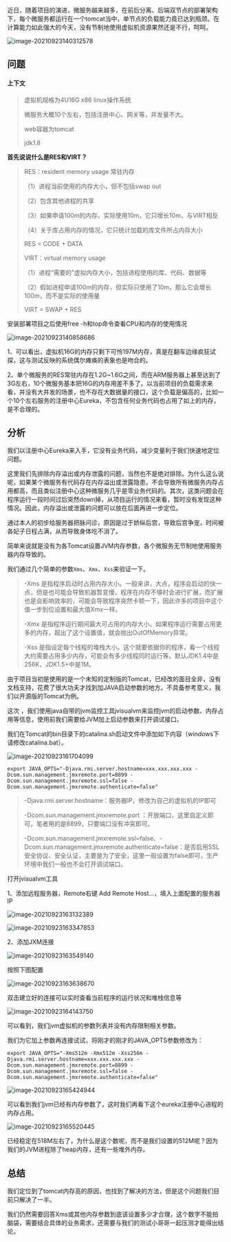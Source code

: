 ​		近日，随着项目的演进，微服务越来越多，在前后分离、后端双节点的部署架构下，每个微服务都运行在一个tomcat当中，单节点的负载能力竟已达到瓶颈。在计算能力如此强大的今天，没有节制地使用虚拟机资源果然还是不行，呵呵。

![image-20210923140312578](D:\文档\markdown\博文\tomcat小调优.img\image-20210923135927456.png)



## 问题

#### 上下文

> 虚拟机规格为4U16G x86   linux操作系统
>
> 微服务大概10个左右，包括注册中心、网关等，并发量不大。
>
> web容器为tomcat
>
> jdk1.8

**首先说说什么是RES和VIRT？**

>RES：resident memory usage 常驻内存
>
>（1）进程当前使用的内存大小，但不包括swap out
>
>（2）包含其他进程的共享
>
>（3）如果申请100m的内存，实际使用10m，它只增长10m，与VIRT相反
>
>（4）关于库占用内存的情况，它只统计加载的库文件所占内存大小
>
>RES = CODE + DATA
>
>VIRT：virtual memory usage
>
>（1）进程“需要的”虚拟内存大小，包括进程使用的库、代码、数据等
>
>（2）假如进程申请100m的内存，但实际只使用了10m，那么它会增长100m，而不是实际的使用量
>
>VIRT = SWAP + RES

安装部署项目之后使用free -h和top命令查看CPU和内存的使用情况

![image-20210923140858686](D:\文档\markdown\博文\tomcat小调优.img\image-20210923140858686.png)

1、可以看出，虚拟机16G的内存只剩下可怜197M内存，真是在翻车边缘疯狂试探，这与测试反映的系统偶尔瘫痪的表象也是吻合的。

2、单个微服务的RES常驻内存在1.2G~1.6G之间，而在ARM服务器上甚至达到了3G左右，10个微服务基本把16G的内存用差不多了。以当前项目的负载需求来看，并没有大并发的场景，也不存在大数据量的接口，这个负载是偏高的，比如一个10个左右服务的注册中心Eureka，不包含任何业务代码也占用了如上的内存，是不合理的。

## 分析

我们以注册中心Eureka来入手，它没有业务代码，减少变量利于我们快速地定位问题。

这里我们先排除内存溢出或内存泄露的问题，当然也不是绝对排除。为什么这么说呢，如果某个微服务有代码存在内存溢出或泄露隐患，不会导致所有微服务内存占用都高，而且类似注册中心这种微服务几乎是零业务代码的。其次，这类问题会在程序运行一段时间过后突然down掉，从项目运行的情况来看，暂时没有发现这种情况。因此，内存溢出或泄露的问题可以放在后面再进一步定位。

通过本人的初步给服务器把脉问诊，原因是过于娇纵后宫，导致后宫争宠，时间被各妃子日程占满，从而导致身体吃不消了。

简单来说就是没有为各Tomcat设置JVM内存参数，各个微服务无节制地使用服务器内存导致的。

我们通过几个简单的参数`Xms`、`Xmx`、`Xss`来验证一下。

>-Xms 是指程序启动时占用内存大小。一般来讲，大点，程序会启动的快一点，但是也可能会导致机器暂变慢，程序在内存不够时会进行扩展，而扩展也是会影响效率的，可能会导致程序突然卡顿一下，因此许多的项目中这个值一步到位设置和最大值Xmx一样。
>
>-Xmx 是指程序运行期间最大可占用的内存大小。如果程序运行需要占用更多的内存，超出了这个设置值，就会抛出OutOfMemory异常。
>
>-Xss 是指设定每个线程的堆栈大小。这个就要依据你的程序，看一个线程大约需要占用多少内存，可能会有多少线程同时运行等。默认JDK1.4中是256K，JDK1.5+中是1M。

由于项目当初是使用的是一个未知的定制版的Tomcat，已经改的面目全非，没有文档支持，花费了很大功夫才找到加JAVA启动参数的地方。不具备参考意义，我们以开源版的Tomcat为例。

这次 ，我们使用java自带的jvm监控工具jvisualvm来监控jvm的启动参数、内存占用等信息，使用前我们需要给JVM加上启动参数来打开调试接口。

我们在Tomcat的bin目录下的catalina.sh启动文件中添加如下内容（windows下请修改catalina.bat）。

![image-20210923161704099](D:\文档\markdown\博文\tomcat小调优.img\image-20210923161704099.png)

```shell
export JAVA_OPTS="-Djava.rmi.server.hostname=xxx.xxx.xxx.xxx -Dcom.sun.management.jmxremote.port=8899 -Dcom.sun.management.jmxremote.ssl=false -Dcom.sun.management.jmxremote.authenticate=false"
```

>-Djava.rmi.server.hostname：服务器IP，修改为自己的虚拟机的IP即可
>
>-Dcom.sun.management.jmxremote.port ：开放端口，这里自定义即可，笔者用的是8899，只要端口没有冲突即可。
>
>-Dcom.sun.management.jmxremote.ssl=false、-Dcom.sun.management.jmxremote.authenticate=false：是否启用SSL安全协议、安全认证，主要是为了安全，这里一般设置为false即可，生产环境中我们一般也不会打开调试端口。

打开jvisualvm工具

1、添加远程服务器，Remote右键 Add Remote Host...，填入上面配置的服务器IP

![image-20210923163132389](D:\文档\markdown\博文\tomcat小调优.img\image-20210923163132389.png)



![image-20210923163347853](D:\文档\markdown\博文\tomcat小调优.img\image-20210923163347853.png)



2、添加JXM连接

![image-20210923163549140](D:\文档\markdown\博文\tomcat小调优.img\image-20210923163549140.png)

按照下图配置

![image-20210923163638670](D:\文档\markdown\博文\tomcat小调优.img\image-20210923163638670.png)

双击建立好的连接可以实时查看当前程序的运行状况和堆栈信息等

![image-20210923164143750](D:\文档\markdown\博文\tomcat小调优.img\image-20210923164143750.png)

可以看到，我们jvm虚拟机的参数列表并没有内存限制相关参数。

我们为它加上参数再连接试试，将刚才的刚才的JAVA_OPTS参数修改为：

```shell
export JAVA_OPTS="-Xms512m -Xmx512m -Xss256m -Djava.rmi.server.hostname=xxx.xxx.xxx.xxx -Dcom.sun.management.jmxremote.port=8899 -Dcom.sun.management.jmxremote.ssl=false -Dcom.sun.management.jmxremote.authenticate=false"
```

![image-20210923165424944](D:\文档\markdown\博文\tomcat小调优.img\image-20210923165424944.png)

可以看到我们jvm已经有内存参数了，这时我们再看下这个eureka注册中心进程的内存占用。

![image-20210923165520445](D:\文档\markdown\博文\tomcat小调优.img\image-20210923165520445.png)

已经稳定在518M左右了，为什么是这个数呢，而不是我们设置的512M呢？因为我们的JVM进程除了heap内存，还有一些堆外内存。

## 总结

我们定位到了tomcat内存高的原因，也找到了解决的方法，但是这个问题我们目前只解决了一半。

我们仍然需要回答Xms或其他内存参数到底该设置多少才合理，这个数字不能拍脑袋，需要结合具体的业务需求，还需要与我们的测试小哥哥一起压测才能得出结论。